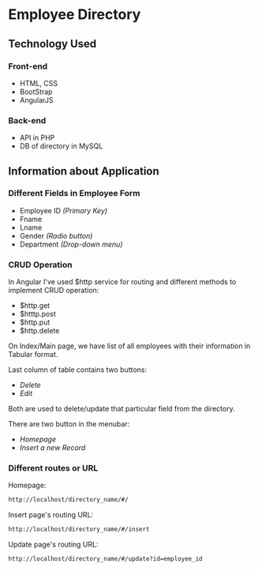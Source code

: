 # Employee Directory

## Technology Used

### Front-end
  * HTML, CSS
  * BootStrap
  * AngularJS
  
### Back-end
  * API in PHP
  * DB of directory in MySQL

## Information about Application 

### Different Fields in Employee Form
* Employee ID *(Primary Key)*
* Fname
* Lname
* Gender *(Radio button)*
* Department *(Drop-down menu)*


### CRUD Operation
In Angular I've used $http service for routing and different methods to implement CRUD operation:
* $http.get
* $htttp.post
* $http.put
* $http.delete

On Index/Main page, we have list of all employees with their information in Tabular format. 

Last column of table contains two buttons: 
* *Delete*
* *Edit*

Both are used to delete/update that particular field from the directory.

There are two button in the menubar: 
 * *Homepage*
 * *Insert a new Record*
 
### Different routes or URL
Homepage:
```sh
http://localhost/directory_name/#/
```


Insert page's routing URL:
```sh
http://localhost/directory_name/#/insert
```
Update page's routing URL:
```sh
http://localhost/directory_name/#/update?id=employee_id
```



